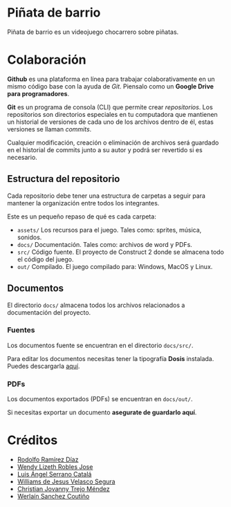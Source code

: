 # Piñata de barrio

Piñata de barrio es un videojuego chocarrero sobre piñatas.

# Colaboración

**Github** es una plataforma en línea para trabajar colaborativamente en un mismo código base con la ayuda de *Git*. Piensalo como un **Google Drive para programadores**.

**Git** es un programa de consola (CLI) que permite crear *repositorios*. Los repositorios son directorios especiales en tu computadora que mantienen un historial de versiones de cada uno de los archivos dentro de él, estas versiones se llaman *commits*.

Cualquier modificación, creación o eliminación de archivos será guardado en el historial de commits junto a su autor y podrá ser revertido si es necesario.

## Estructura del repositorio

Cada repositorio debe tener una estructura de carpetas a seguir para mantener la organización entre todos los integrantes.

Este es un pequeño repaso de qué es cada carpeta:

- `assets/` Los recursos para el juego. Tales como: sprites, música, sonidos.
- `docs/` Documentación. Tales como: archivos de word y PDFs.
- `src/` Código fuente. El proyecto de Construct 2 donde se almacena todo el código del juego.
- `out/` Compilado. El juego compilado para: Windows, MacOS y Linux.

## Documentos

El directorio `docs/` almacena todos los archivos relacionados a documentación del proyecto.
### Fuentes

Los documentos fuente se encuentran en el directorio `docs/src/`.

Para editar los documentos necesitas tener la tipografía **Dosis** instalada. Puedes descargarla [aquí](https://fonts.google.com/download?family=Dosis).

### PDFs

Los documentos exportados (PDFs) se encuentran en `docs/out/`.

Si necesitas exportar un documento **asegurate de guardarlo aquí**.

# Créditos

- [Rodolfo Ramírez Díaz ](https://github.com/lradaurl)
- [Wendy Lizeth Robles Jose](https://github.com/Jamaica0303)
- [Luis Ángel Serrano Catalá](https://github.com/LuanHimmlisch)
- [Williams de Jesus Velasco Segura](https://github.com/WILLIAMSV10)
- [Christian Jovanny Trejo Méndez](https://github.com/NovaSlaher)
- [Werlaín  Sanchez Coutiño](https://github.com/ichigokurosaki010703)
